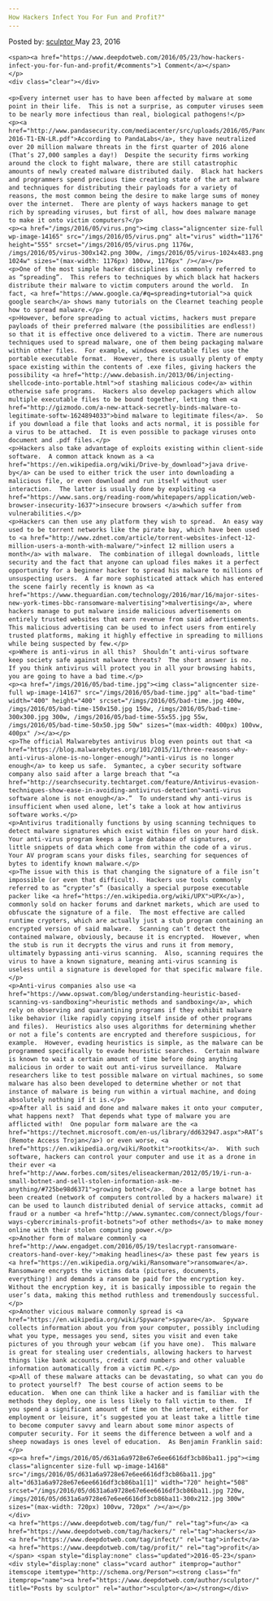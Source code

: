 ```yaml
---
How Hackers Infect You For Fun and Profit?"
---
```

<article class="post-listing post-14162 post type-post status-publish format-standard has-post-thumbnail hentry  tag-fun tag-hackers tag-infect tag-profit">
    <div class="post-inner">
        <span>Posted by: <a href="https://www.deepdotweb.com/author/sculptor/" title="">sculptor </a></span>
    <span>May 23, 2016</span>
    
    <span><a href="https://www.deepdotweb.com/2016/05/23/how-hackers-infect-you-for-fun-and-profit/#comments">1 Comment</a></span>
    </p>
    <div class="clear"></div>
    
    <p>Every internet user has to have been affected by malware at some point in their life.  This is not a surprise, as computer viruses seem to be nearly more infectious than real, biological pathogens!</p>
    <p><a href="http://www.pandasecurity.com/mediacenter/src/uploads/2016/05/Pandalabs-2016-T1-EN-LR.pdf">According to PandaLabs</a>, they have neutralized over 20 million malware threats in the first quarter of 2016 alone (That’s 27,000 samples a day!)  Despite the security firms working around the clock to fight malware, there are still catastrophic amounts of newly created malware distributed daily.  Black hat hackers and programmers spend precious time creating state of the art malware and techniques for distributing their payloads for a variety of reasons, the most common being the desire to make large sums of money over the internet.  There are plenty of ways hackers manage to get rich by spreading viruses, but first of all, how does malware manage to make it onto victim computers?</p>
    <p><a href="/imgs/2016/05/virus.png"><img class="aligncenter size-full wp-image-14165" src="/imgs/2016/05/virus.png" alt="virus" width="1176" height="555" srcset="/imgs/2016/05/virus.png 1176w, /imgs/2016/05/virus-300x142.png 300w, /imgs/2016/05/virus-1024x483.png 1024w" sizes="(max-width: 1176px) 100vw, 1176px" /></a></p>
    <p>One of the most simple hacker disciplines is commonly referred to as “spreading”.  This refers to techniques by which black hat hackers distribute their malware to victim computers around the world.  In fact, <a href="https://www.google.ca/#q=spreading+tutorial">a quick google search</a> shows many tutorials on the Clearnet teaching people how to spread malware.</p>
    <p>However, before spreading to actual victims, hackers must prepare payloads of their preferred malware (the possibilities are endless!) so that it is effective once delivered to a victim. There are numerous techniques used to spread malware, one of them being packaging malware within other files.  For example, windows executable files use the portable executable format.  However, there is usually plenty of empty space existing within the contents of .exe files, giving hackers the possibility <a href="http://www.debasish.in/2013/06/injecting-shellcode-into-portable.html">of stashing malicious code</a> within otherwise safe programs.  Hackers also develop packagers which allow multiple executable files to be bound together, letting them <a href="http://gizmodo.com/a-new-attack-secretly-binds-malware-to-legitimate-softw-1624894033">bind malware to legitimate files</a>.  So if you download a file that looks and acts normal, it is possible for a virus to be attached.  It is even possible to package viruses onto document and .pdf files.</p>
    <p>Hackers also take advantage of exploits existing within client-side software.  A common attack known as a <a href="https://en.wikipedia.org/wiki/Drive-by_download">java drive-by</a> can be used to either trick the user into downloading a malicious file, or even download and run itself without user interaction.  The latter is usually done by exploiting <a href="https://www.sans.org/reading-room/whitepapers/application/web-browser-insecurity-1637">insecure browsers </a>which suffer from vulnerabilities.</p>
    <p>Hackers can then use any platform they wish to spread.  An easy way used to be torrent networks like the pirate bay, which have been used to <a href="http://www.zdnet.com/article/torrent-websites-infect-12-million-users-a-month-with-malware/">infect 12 million users a month</a> with malware.  The combination of illegal downloads, little security and the fact that anyone can upload files makes it a perfect opportunity for a beginner hacker to spread his malware to millions of unsuspecting users.  A far more sophisticated attack which has entered the scene fairly recently is known as <a href="https://www.theguardian.com/technology/2016/mar/16/major-sites-new-york-times-bbc-ransomware-malvertising">malvertising</a>, where hackers manage to put malware inside malicious advertisements on entirely trusted websites that earn revenue from said advertisements.  This malicious advertising can be used to infect users from entirely trusted platforms, making it highly effective in spreading to millions while being suspected by few.</p>
    <p>Where is anti-virus in all this?  Shouldn’t anti-virus software keep society safe against malware threats?  The short answer is no.  If you think antivirus will protect you in all your browsing habits, you are going to have a bad time.</p>
    <p><a href="/imgs/2016/05/bad-time.jpg"><img class="aligncenter size-full wp-image-14167" src="/imgs/2016/05/bad-time.jpg" alt="bad-time" width="400" height="400" srcset="/imgs/2016/05/bad-time.jpg 400w, /imgs/2016/05/bad-time-150x150.jpg 150w, /imgs/2016/05/bad-time-300x300.jpg 300w, /imgs/2016/05/bad-time-55x55.jpg 55w, /imgs/2016/05/bad-time-50x50.jpg 50w" sizes="(max-width: 400px) 100vw, 400px" /></a></p>
    <p>The official Malwarebytes antivirus blog even points out that <a href="https://blog.malwarebytes.org/101/2015/11/three-reasons-why-anti-virus-alone-is-no-longer-enough/">anti-virus is no longer enough</a> to keep us safe.  Symantec, a cyber security software company also said after a large breach that “<a href="http://searchsecurity.techtarget.com/feature/Antivirus-evasion-techniques-show-ease-in-avoiding-antivirus-detection">anti-virus software alone is not enough</a>.”  To understand why anti-virus is insufficient when used alone, let’s take a look at how antivirus software works.</p>
    <p>Antivirus traditionally functions by using scanning techniques to detect malware signatures which exist within files on your hard disk.  Your anti-virus program keeps a large database of signatures, or little snippets of data which come from within the code of a virus.  Your AV program scans your disks files, searching for sequences of bytes to identify known malware.</p>
    <p>The issue with this is that changing the signature of a file isn’t impossible (or even that difficult).  Hackers use tools commonly referred to as “crypter’s” (basically a special purpose executable packer like <a href="https://en.wikipedia.org/wiki/UPX">UPX</a>), commonly sold on hacker forums and darknet markets, which are used to obfuscate the signature of a file.  The most effective are called runtime crypters, which are actually just a stub program containing an encrypted version of said malware.  Scanning can’t detect the contained malware, obviously, because it is encrypted.  However, when the stub is run it decrypts the virus and runs it from memory, ultimately bypassing anti-virus scanning.  Also, scanning requires the virus to have a known signature, meaning anti-virus scanning is useless until a signature is developed for that specific malware file.</p>
    <p>Anti-virus companies also use <a href="https://www.opswat.com/blog/understanding-heuristic-based-scanning-vs-sandboxing">heuristic methods and sandboxing</a>, which rely on observing and quarantining programs if they exhibit malware like behavior (like rapidly copying itself inside of other programs and files).  Heuristics also uses algorithms for determining whether or not a file’s contents are encrypted and therefore suspicious, for example.  However, evading heuristics is simple, as the malware can be programmed specifically to evade heuristic searches.  Certain malware is known to wait a certain amount of time before doing anything malicious in order to wait out anti-virus surveillance.  Malware researchers like to test possible malware on virtual machines, so some malware has also been developed to determine whether or not that instance of malware is being run within a virtual machine, and doing absolutely nothing if it is.</p>
    <p>After all is said and done and malware makes it onto your computer, what happens next?  That depends what type of malware you are afflicted with!  One popular form malware are the <a href="https://technet.microsoft.com/en-us/library/dd632947.aspx">RAT’s (Remote Access Trojan</a>) or even worse, <a href="https://en.wikipedia.org/wiki/Rootkit">rootkits</a>.  With such software, hackers can control your computer and use it as a drone in their ever <a href="http://www.forbes.com/sites/eliseackerman/2012/05/19/i-run-a-small-botnet-and-sell-stolen-information-ask-me-anything/#725be98d6371">growing botnet</a>.  Once a large botnet has been created (network of computers controlled by a hackers malware) it can be used to launch distributed denial of service attacks, commit ad fraud or a number <a href="http://www.symantec.com/connect/blogs/four-ways-cybercriminals-profit-botnets">of other methods</a> to make money online with their stolen computing power.</p>
    <p>Another form of malware commonly <a href="http://www.engadget.com/2016/05/19/teslacrypt-ransomware-creators-hand-over-key/">making headlines</a> these past few years is <a href="https://en.wikipedia.org/wiki/Ransomware">ransomware</a>.  Ransomware encrypts the victims data (pictures, documents, everything!) and demands a ransom be paid for the encryption key.  Without the encryption key, it is basically impossible to regain the user’s data, making this method ruthless and tremendously successful.</p>
    <p>Another vicious malware commonly spread is <a href="https://en.wikipedia.org/wiki/Spyware">spyware</a>.  Spyware collects information about you from your computer, possibly including what you type, messages you send, sites you visit and even take pictures of you through your webcam (if you have one).  This malware is great for stealing user credentials, allowing hackers to harvest things like bank accounts, credit card numbers and other valuable information automatically from a victim PC.</p>
    <p>All of these malware attacks can be devastating, so what can you do to protect yourself?  The best course of action seems to be education.  When one can think like a hacker and is familiar with the methods they deploy, one is less likely to fall victim to them.  If you spend a significant amount of time on the internet, either for employment or leisure, it’s suggested you at least take a little time to become computer savvy and learn about some minor aspects of computer security. For it seems the difference between a wolf and a sheep nowadays is ones level of education.  As Benjamin Franklin said:</p>
    <p><a href="/imgs/2016/05/d631a6a9728e67e6ee6616df3cb86ba11.jpg"><img class="aligncenter size-full wp-image-14168" src="/imgs/2016/05/d631a6a9728e67e6ee6616df3cb86ba11.jpg" alt="d631a6a9728e67e6ee6616df3cb86ba1[1]" width="720" height="508" srcset="/imgs/2016/05/d631a6a9728e67e6ee6616df3cb86ba11.jpg 720w, /imgs/2016/05/d631a6a9728e67e6ee6616df3cb86ba11-300x212.jpg 300w" sizes="(max-width: 720px) 100vw, 720px" /></a></p>
    </div>
    <a href="https://www.deepdotweb.com/tag/fun/" rel="tag">fun</a> <a href="https://www.deepdotweb.com/tag/hackers/" rel="tag">hackers</a> <a href="https://www.deepdotweb.com/tag/infect/" rel="tag">infect</a> <a href="https://www.deepdotweb.com/tag/profit/" rel="tag">profit</a></span> <span style="display:none" class="updated">2016-05-23</span>
    <div style="display:none" class="vcard author" itemprop="author" itemscope itemtype="http://schema.org/Person"><strong class="fn" itemprop="name"><a href="https://www.deepdotweb.com/author/sculptor/" title="Posts by sculptor" rel="author">sculptor</a></strong></div>
    
